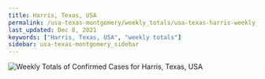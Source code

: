 ```yaml
---
title: Harris, Texas, USA
permalink: /usa-texas-montgomery/weekly_totals/usa-texas-harris-weekly_totals.html
last_updated: Dec 8, 2021
keywords: ["Harris, Texas, USA", "weekly totals"]
sidebar: usa-texas-montgomery_sidebar
---
```


![Weekly Totals of Confirmed Cases for Harris, Texas, USA](/covid_tracker/images/graphs/usa-texas-harris-weekly_totals_graph.png)
